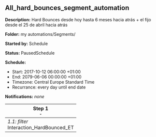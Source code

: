 ## All_hard_bounces_segment_automation

**Description:** Hard Bounces desde hoy hasta 6 meses hacia atrás + el fijo desde el 25 de abril hacia atrás

**Folder:** my automations/Segments/

**Started by:** Schedule

**Status:** PausedSchedule

**Schedule:**

* Start: 2017-10-12 06:00:00 +01:00
* End: 2079-06-06 00:00:00 +01:00
* Timezone: Central Europe Standard Time
* Recurrance: every day until end date

**Notifications:** _none_


| Step 1<br>_<small>-</small>_ |
| --- |
| _1.1: filter_<br>Interaction_HardBounced_ET |
